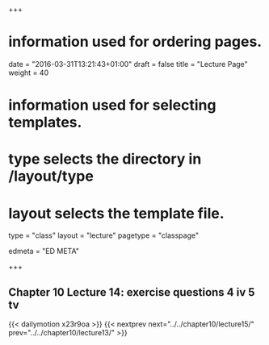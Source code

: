 +++
# information used for ordering pages.
date = "2016-03-31T13:21:43+01:00"
draft = false
title = "Lecture Page"
weight = 40

# information used for selecting templates.
# type selects the directory in /layout/type
# layout selects the template file.

type   = "class"
layout = "lecture"
pagetype = "classpage"





edmeta = "ED META"

+++
## Chapter 10 Lecture 14: exercise questions 4 iv 5 tv
{{< dailymotion x23r9oa >}}
{{< nextprev next="../../chapter10/lecture15/"     prev="../../chapter10/lecture13/"  >}}

